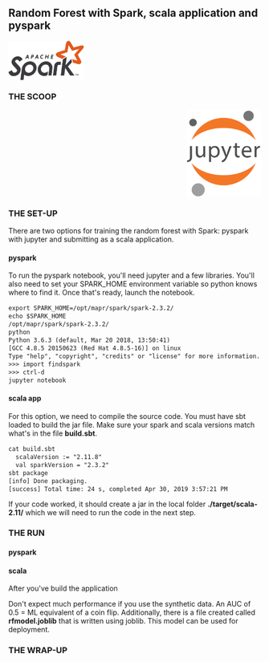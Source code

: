 ## Random Forest with Spark, scala application and pyspark
<img align="left" src="../images/spark.png" width="150">

<br clear="left"/>

### THE SCOOP
<img align="right" src="../images/jupyter.png" width="150">

<br clear="right"/>

### THE SET-UP
There are two options for training the random forest with Spark: pyspark with jupyter and submitting as a scala application.
#### pyspark
To run the pyspark notebook, you'll need jupyter and a few libraries. You'll also need to set your SPARK_HOME environment variable so python knows where to find it. Once that's ready, launch the notebook.
```
export SPARK_HOME=/opt/mapr/spark/spark-2.3.2/
echo $SPARK_HOME
/opt/mapr/spark/spark-2.3.2/
python 
Python 3.6.3 (default, Mar 20 2018, 13:50:41) 
[GCC 4.8.5 20150623 (Red Hat 4.8.5-16)] on linux
Type "help", "copyright", "credits" or "license" for more information.
>>> import findspark
>>> ctrl-d
jupyter notebook
```

#### scala app
For this option, we need to compile the source code. You must have sbt loaded to build the jar file. Make sure your spark and scala versions match what's in the file **build.sbt**.
```
cat build.sbt 
  scalaVersion := "2.11.8"
  val sparkVersion = "2.3.2"
sbt package
[info] Done packaging.
[success] Total time: 24 s, completed Apr 30, 2019 3:57:21 PM
```
If your code worked, it should create a jar in the local folder **./target/scala-2.11/** which we will need to run the code in the next step.

### THE RUN
#### pyspark

#### scala 
After you've build the application

Don't expect much performance if you use the synthetic data. An AUC of 0.5 = ML equivalent of a coin flip. Additionally, there is a file created called **rfmodel.joblib** that is written using joblib. This model can be used for deployment.

### THE WRAP-UP
